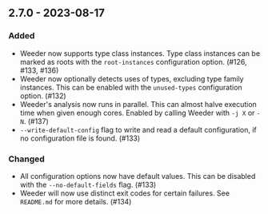## 2.7.0 - 2023-08-17
### Added
* Weeder now supports type class instances. Type class instances can be marked as roots with the `root-instances` configuration option. (#126, #133, #136)
* Weeder now optionally detects uses of types, excluding type family instances. This can be enabled with the `unused-types` configuration option. (#132)
* Weeder's analysis now runs in parallel. This can almost halve execution time when given enough cores. Enabled by calling Weeder with `-j X` or `-N`. (#137)
* `--write-default-config` flag to write and read a default configuration, if no configuration file is found. (#133)
### Changed
* All configuration options now have default values. This can be disabled with the `--no-default-fields` flag. (#133)
* Weeder will now use distinct exit codes for certain failures. See `README.md` for more details. (#134)

